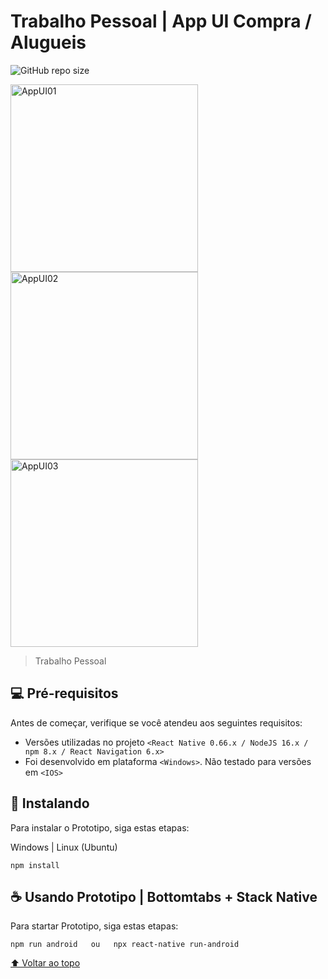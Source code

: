 # Trabalho Pessoal | App UI Compra / Alugueis

![GitHub repo size](https://img.shields.io/github/repo-size/iuricode/README-template?style=for-the-badge)

<a href="https://ibb.co/DCmQ1z3"><img src="https://i.ibb.co/nc4jw6h/AppUI01.png" alt="AppUI01" width="300"></a>
<a href="https://ibb.co/QPSjLT9"><img src="https://i.ibb.co/K24zdf6/AppUI02.png" alt="AppUI02" width="300"></a>
<a href="https://ibb.co/VSYd5sg"><img src="https://i.ibb.co/R0T1dq3/AppUI03.png" alt="AppUI03" width="300"></a>

> Trabalho Pessoal

## 💻 Pré-requisitos

Antes de começar, verifique se você atendeu aos seguintes requisitos:
<!---Estes são apenas requisitos de exemplo. Adicionar, duplicar ou remover conforme necessário--->
* Versões utilizadas no projeto `<React Native 0.66.x / NodeJS 16.x / npm 8.x / React Navigation 6.x>`
* Foi desenvolvido em plataforma `<Windows>`. Não testado para versões em `<IOS>`

## 🚀 Instalando

Para instalar o Prototipo, siga estas etapas:

Windows | Linux (Ubuntu)
```
npm install
```

## ☕ Usando Prototipo | Bottomtabs + Stack Native

Para startar Prototipo, siga estas etapas:

```
npm run android   ou   npx react-native run-android
```

[⬆ Voltar ao topo](#nome-do-projeto)<br>